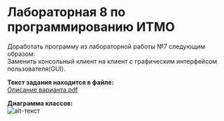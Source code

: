 # Лабораторная 8 по программированию ИТМО
Доработать программу из лабораторной работы №7 следующим образом:  
Заменить консольный клиент на клиент с графическим интерфейсом пользователя(GUI).  
  
**Текст задания находится в файле:**  
[Описание варианта.pdf](./Описание%20варианта.pdf)
  
**Диаграмма классов:**  
![alt-текст](https://i.ibb.co/tbLRsT3/LAB8-UML.png "68821")  
